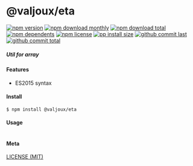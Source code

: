 # @valjoux/eta

[![npm version][badge-npm-version]][url-npm]
[![npm download monthly][badge-npm-download-monthly]][url-npm]
[![npm download total][badge-npm-download-total]][url-npm]
[![npm dependents][badge-npm-dependents]][url-github]
[![npm license][badge-npm-license]][url-npm]
[![pp install size][badge-pp-install-size]][url-pp]
[![github commit last][badge-github-last-commit]][url-github]
[![github commit total][badge-github-commit-count]][url-github]

[//]: <> (Shields)
[badge-npm-version]: https://flat.badgen.net/npm/v/@valjoux/eta
[badge-npm-download-monthly]: https://flat.badgen.net/npm/dm/@valjoux/eta
[badge-npm-download-total]:https://flat.badgen.net/npm/dt/@valjoux/eta
[badge-npm-dependents]: https://flat.badgen.net/npm/dependents/@valjoux/eta
[badge-npm-license]: https://flat.badgen.net/npm/license/@valjoux/eta
[badge-pp-install-size]: https://flat.badgen.net/packagephobia/install/@valjoux/eta
[badge-github-last-commit]: https://flat.badgen.net/github/last-commit/hoyeungw/vect
[badge-github-commit-count]: https://flat.badgen.net/github/commits/hoyeungw/vect

[//]: <> (Link)
[url-npm]: https://npmjs.org/package/@valjoux/eta
[url-pp]: https://packagephobia.now.sh/result?p=@valjoux/eta
[url-github]: https://github.com/hoyeungw/vect

##### Util for array

#### Features

- ES2015 syntax

#### Install
```console
$ npm install @valjoux/eta
```

#### Usage
```js
```

#### Meta
[LICENSE (MIT)](/LICENSE)
